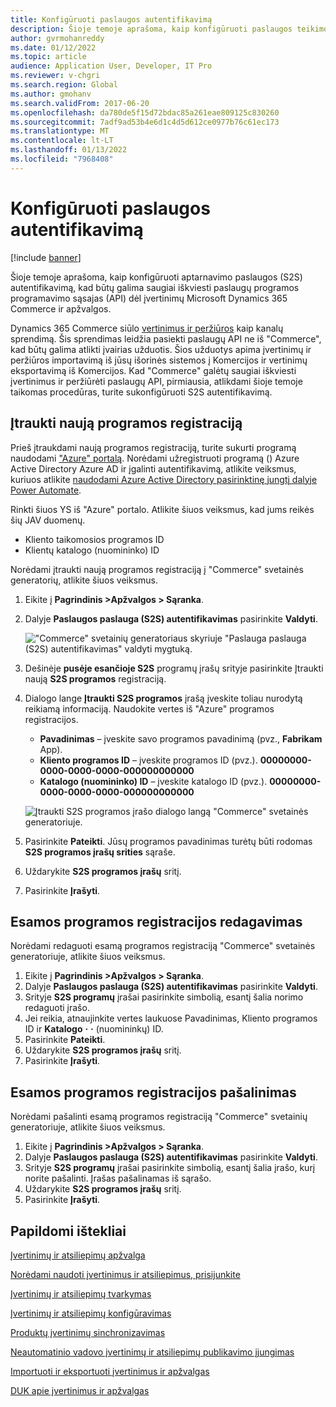 ```yaml
---
title: Konfigūruoti paslaugos autentifikavimą
description: Šioje temoje aprašoma, kaip konfigūruoti paslaugos teikimo autentifikavimą, kad būtų galima saugiai iškviesti vertinimo ir Microsoft Dynamics 365 Commerce peržiūros paslaugų API.
author: gvrmohanreddy
ms.date: 01/12/2022
ms.topic: article
audience: Application User, Developer, IT Pro
ms.reviewer: v-chgri
ms.search.region: Global
ms.author: gmohanv
ms.search.validFrom: 2017-06-20
ms.openlocfilehash: da780de5f15d72bdac85a261eae809125c830260
ms.sourcegitcommit: 7adf9ad53b4e6d1c4d5d612ce0977b76c61ec173
ms.translationtype: MT
ms.contentlocale: lt-LT
ms.lasthandoff: 01/13/2022
ms.locfileid: "7968408"
---
```

# <a name="configure-service-to-service-authentication"></a>Konfigūruoti paslaugos autentifikavimą

[!include [banner](includes/banner.md)]

Šioje temoje aprašoma, kaip konfigūruoti aptarnavimo paslaugos (S2S) autentifikavimą, kad būtų galima saugiai iškviesti paslaugų programos programavimo sąsajas (API) dėl įvertinimų Microsoft Dynamics 365 Commerce ir apžvalgos.

Dynamics 365 Commerce siūlo [vertinimus ir peržiūros](ratings-reviews-overview.md) kaip kanalų sprendimą. Šis sprendimas leidžia pasiekti paslaugų API ne iš "Commerce", kad būtų galima atlikti įvairias užduotis. Šios užduotys apima įvertinimų ir peržiūros importavimą iš jūsų išorinės sistemos į Komercijos ir vertinimų eksportavimą iš Komercijos. Kad "Commerce" galėtų saugiai iškviesti įvertinimus ir peržiūrėti paslaugų API, pirmiausia, atlikdami šioje temoje taikomas procedūras, turite sukonfigūruoti S2S autentifikavimą.

## <a name="add-a-new-app-registration"></a>Įtraukti naują programos registraciją

Prieš įtraukdami naują programos registraciją, turite sukurti programą naudodami ["Azure" portalą](https://portal.azure.com). Norėdami užregistruoti programą () Azure Active Directory Azure AD ir įgalinti autentifikavimą, atlikite veiksmus, kuriuos atlikite [naudodami Azure Active Directory pasirinktinę jungtį dalyje Power Automate](/connectors/custom-connectors/azure-active-directory-authentication).

Rinkti šiuos YS iš "Azure" portalo. Atlikite šiuos veiksmus, kad jums reikės šių JAV duomenų.

- Kliento taikomosios programos ID
- Klientų katalogo (nuomininko) ID

Norėdami įtraukti naują programos registraciją į "Commerce" svetainės generatorių, atlikite šiuos veiksmus.

1. Eikite į **Pagrindinis \>Apžvalgos \> Sąranka**.
1. Dalyje **Paslaugos paslauga (S2S) autentifikavimas** pasirinkite **Valdyti**.

    !["Commerce" svetainių generatoriaus skyriuje "Paslauga paslauga (S2S) autentifikavimas" valdyti mygtuką.](media/Ratings-reviews-settings-service-to-service-authentication.png)

1. Dešinėje **pusėje esančioje S2S** programų įrašų srityje pasirinkite Įtraukti naują **S2S programos** registraciją.
1. Dialogo lange **Įtraukti S2S programos** įrašą įveskite toliau nurodytą reikiamą informaciją. Naudokite vertes iš "Azure" programos registracijos.

    - **Pavadinimas** – įveskite savo programos pavadinimą (pvz., **Fabrikam** App).
    - **Kliento programos ID** – įveskite programos ID (pvz.). **00000000-0000-0000-0000-000000000000**
    - **Katalogo (nuomininko) ID** – įveskite katalogo ID (pvz.). **00000000-0000-0000-0000-000000000000**

    ![Įtraukti S2S programos įrašo dialogo langą "Commerce" svetainės generatoriuje.](media/Ratings-reviews-settings-S2S-APP-entry.png)

1. Pasirinkite **Pateikti**. Jūsų programos pavadinimas turėtų būti rodomas **S2S programos įrašų srities** sąraše.
1. Uždarykite **S2S programos įrašų** sritį.
1. Pasirinkite **Įrašyti**.

## <a name="edit-an-existing-app-registration"></a>Esamos programos registracijos redagavimas

Norėdami redaguoti esamą programos registraciją "Commerce" svetainės generatoriuje, atlikite šiuos veiksmus.

1. Eikite į **Pagrindinis \>Apžvalgos \> Sąranka**.
1. Dalyje **Paslaugos paslauga (S2S) autentifikavimas** pasirinkite **Valdyti**.
1. Srityje **S2S programų** įrašai pasirinkite simbolią, esantį šalia norimo redaguoti įrašo.
1. Jei reikia, atnaujinkite vertes laukuose Pavadinimas, Kliento programos ID ir **Katalogo** **·** **·** (nuomininkų) ID.
1. Pasirinkite **Pateikti**.
1. Uždarykite **S2S programos įrašų** sritį.
1. Pasirinkite **Įrašyti**.

## <a name="remove-an-existing-app-registration"></a>Esamos programos registracijos pašalinimas

Norėdami pašalinti esamą programos registraciją "Commerce" svetainių generatoriuje, atlikite šiuos veiksmus.

1. Eikite į **Pagrindinis \>Apžvalgos \> Sąranka**.
1. Dalyje **Paslaugos paslauga (S2S) autentifikavimas** pasirinkite **Valdyti**.
1. Srityje **S2S programų** įrašai pasirinkite simbolią, esantį šalia įrašo, kurį norite pašalinti. Įrašas pašalinamas iš sąrašo.
1. Uždarykite **S2S programos įrašų** sritį.
1. Pasirinkite **Įrašyti**.

## <a name="additional-resources"></a>Papildomi ištekliai

[Įvertinimų ir atsiliepimų apžvalga](ratings-reviews-overview.md)

[Norėdami naudoti įvertinimus ir atsiliepimus, prisijunkite](opt-in-ratings-reviews.md)

[Įvertinimų ir atsiliepimų tvarkymas](manage-reviews.md)

[Įvertinimų ir atsiliepimų konfigūravimas](configure-ratings-reviews.md)

[Produktų įvertinimų sinchronizavimas](sync-product-ratings.md)

[Neautomatinio vadovo įvertinimų ir atsiliepimų publikavimo įjungimas](manual-publish-rating-reviews.md)

[Importuoti ir eksportuoti įvertinimus ir apžvalgas](import-export-reviews.md)

[DUK apie įvertinimus ir apžvalgas](ratings-reviews-faq.md) 
